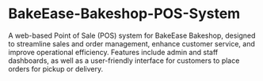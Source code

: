 # BakeEase-Bakeshop-POS-System
A web-based Point of Sale (POS) system for BakeEase Bakeshop, designed to streamline sales and order management, enhance customer service, and improve operational efficiency. Features include admin and staff dashboards, as well as a user-friendly interface for customers to place orders for pickup or delivery.
